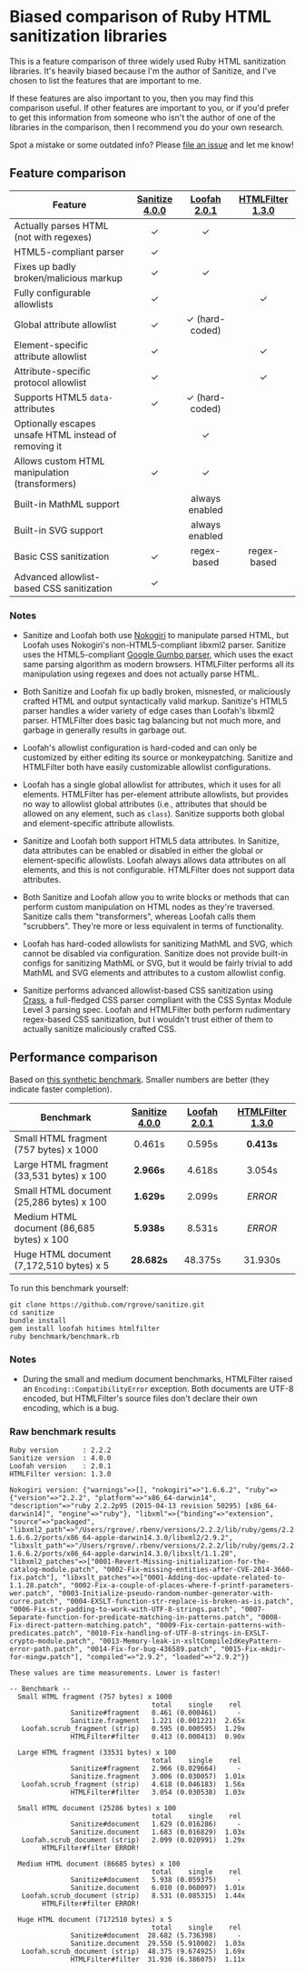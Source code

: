 # Biased comparison of Ruby HTML sanitization libraries

This is a feature comparison of three widely used Ruby HTML sanitization
libraries. It's heavily biased because I'm the author of Sanitize, and I've
chosen to list the features that are important to me.

If these features are also important to you, then you may find this comparison
useful. If other features are important to you, or if you'd prefer to get this
information from someone who isn't the author of one of the libraries in the
comparison, then I recommend you do your own research.

Spot a mistake or some outdated info? Please [file an issue][issues] and let me
know!

[issues]:https://github.com/rgrove/sanitize/issues

## Feature comparison

Feature                                               | [Sanitize 4.0.0][sanitize] | [Loofah 2.0.1][loofah] | [HTMLFilter 1.3.0][htmlfilter] |
----------------------------------------------------- |:--------------------------:|:----------------------:|:------------------------------:|
Actually parses HTML (not with regexes)               | ✓                          | ✓                      |                                |
HTML5-compliant parser                                | ✓                          |                        |                                |
Fixes up badly broken/malicious markup                | ✓                          | ✓                      |                                |
Fully configurable allowlists                         | ✓                          |                        | ✓                              |
Global attribute allowlist                            | ✓                          | ✓ (hard-coded)         |                                |
Element-specific attribute allowlist                  | ✓                          |                        | ✓                              |
Attribute-specific protocol allowlist                 | ✓                          |                        | ✓                              |
Supports HTML5 `data-` attributes                     | ✓                          | ✓ (hard-coded)         |                                |
Optionally escapes unsafe HTML instead of removing it |                            | ✓                      |                                |
Allows custom HTML manipulation (transformers)        | ✓                          | ✓                      |                                |
Built-in MathML support                               |                            | always enabled         |                                |
Built-in SVG support                                  |                            | always enabled         |                                |
Basic CSS sanitization                                | ✓                          | regex-based            | regex-based                    |
Advanced allowlist-based CSS sanitization             | ✓                          |                        |                                |

### Notes

* Sanitize and Loofah both use [Nokogiri][nokogiri] to manipulate parsed HTML,
  but Loofah uses Nokogiri's non-HTML5-compliant libxml2 parser. Sanitize uses
  the HTML5-compliant [Google Gumbo parser][gumbo], which uses the exact same
  parsing algorithm as modern browsers. HTMLFilter performs all its manipulation
  using regexes and does not actually parse HTML.

* Both Sanitize and Loofah fix up badly broken, misnested, or maliciously
  crafted HTML and output syntactically valid markup. Sanitize's HTML5 parser
  handles a wider variety of edge cases than Loofah's libxml2 parser. HTMLFilter
  does basic tag balancing but not much more, and garbage in generally results
  in garbage out.

* Loofah's allowlist configuration is hard-coded and can only be customized by
  either editing its source or monkeypatching. Sanitize and HTMLFilter both have
  easily customizable allowlist configurations.

* Loofah has a single global allowlist for attributes, which it uses for all
  elements. HTMLFilter has per-element attribute allowlists, but provides no way
  to allowlist global attributes (i.e., attributes that should be allowed on any
  element, such as `class`). Sanitize supports both global and element-specific
  attribute allowlists.

* Sanitize and Loofah both support HTML5 data attributes. In Sanitize, data
  attributes can be enabled or disabled in either the global or element-specific
  allowlists. Loofah always allows data attributes on all elements, and this is
  not configurable. HTMLFilter does not support data attributes.

* Both Sanitize and Loofah allow you to write blocks or methods that can perform
  custom manipulation on HTML nodes as they're traversed. Sanitize calls them
  "transformers", whereas Loofah calls them "scrubbers". They're more or less
  equivalent in terms of functionality.

* Loofah has hard-coded allowlists for sanitizing MathML and SVG, which cannot
  be disabled via configuration. Sanitize does not provide built-in configs for
  sanitizing MathML or SVG, but it would be fairly trivial to add MathML and
  SVG elements and attributes to a custom allowlist config.

* Sanitize performs advanced allowlist-based CSS sanitization using
  [Crass][crass], a full-fledged CSS parser compliant with the CSS Syntax Module
  Level 3 parsing spec. Loofah and HTMLFilter both perform rudimentary
  regex-based CSS sanitization, but I wouldn't trust either of them to actually
  sanitize maliciously crafted CSS.

[crass]:https://github.com/rgrove/crass
[gumbo]:https://github.com/google/gumbo-parser
[nokogiri]:http://nokogiri.org/

## Performance comparison

Based on [this synthetic benchmark][benchmark]. Smaller numbers are better (they
indicate faster completion).

[benchmark]:https://github.com/rgrove/sanitize/tree/master/benchmark

Benchmark                                  | [Sanitize 4.0.0][sanitize]             | [Loofah 2.0.1][loofah]               | [HTMLFilter 1.3.0][htmlfilter]
------------------------------------------ |:--------------------------------------:|:------------------------------------:|:------------------------------:
Small HTML fragment (757 bytes) x 1000     | 0.461s                                 | 0.595s                               | **0.413s**
Large HTML fragment (33,531 bytes) x 100   | **2.966s**                             | 4.618s                               | 3.054s
Small HTML document (25,286 bytes) x 100   | **1.629s**                             | 2.099s                               | _ERROR_
Medium HTML document (86,685 bytes) x 100  | **5.938s**                             | 8.531s                               | _ERROR_
Huge HTML document (7,172,510 bytes) x 5   | **28.682s**                            | 48.375s                              | 31.930s

To run this benchmark yourself:

```
git clone https://github.com/rgrove/sanitize.git
cd sanitize
bundle install
gem install loofah hitimes htmlfilter
ruby benchmark/benchmark.rb
```

### Notes

* During the small and medium document benchmarks, HTMLFilter raised an
  `Encoding::CompatibilityError` exception. Both documents are UTF-8 encoded,
  but HTMLFilter's source files don't declare their own encoding, which is a
  bug.

### Raw benchmark results

```
Ruby version      : 2.2.2
Sanitize version  : 4.0.0
Loofah version    : 2.0.1
HTMLFilter version: 1.3.0

Nokogiri version: {"warnings"=>[], "nokogiri"=>"1.6.6.2", "ruby"=>{"version"=>"2.2.2", "platform"=>"x86_64-darwin14", "description"=>"ruby 2.2.2p95 (2015-04-13 revision 50295) [x86_64-darwin14]", "engine"=>"ruby"}, "libxml"=>{"binding"=>"extension", "source"=>"packaged", "libxml2_path"=>"/Users/rgrove/.rbenv/versions/2.2.2/lib/ruby/gems/2.2.0/gems/nokogiri-1.6.6.2/ports/x86_64-apple-darwin14.3.0/libxml2/2.9.2", "libxslt_path"=>"/Users/rgrove/.rbenv/versions/2.2.2/lib/ruby/gems/2.2.0/gems/nokogiri-1.6.6.2/ports/x86_64-apple-darwin14.3.0/libxslt/1.1.28", "libxml2_patches"=>["0001-Revert-Missing-initialization-for-the-catalog-module.patch", "0002-Fix-missing-entities-after-CVE-2014-3660-fix.patch"], "libxslt_patches"=>["0001-Adding-doc-update-related-to-1.1.28.patch", "0002-Fix-a-couple-of-places-where-f-printf-parameters-wer.patch", "0003-Initialize-pseudo-random-number-generator-with-curre.patch", "0004-EXSLT-function-str-replace-is-broken-as-is.patch", "0006-Fix-str-padding-to-work-with-UTF-8-strings.patch", "0007-Separate-function-for-predicate-matching-in-patterns.patch", "0008-Fix-direct-pattern-matching.patch", "0009-Fix-certain-patterns-with-predicates.patch", "0010-Fix-handling-of-UTF-8-strings-in-EXSLT-crypto-module.patch", "0013-Memory-leak-in-xsltCompileIdKeyPattern-error-path.patch", "0014-Fix-for-bug-436589.patch", "0015-Fix-mkdir-for-mingw.patch"], "compiled"=>"2.9.2", "loaded"=>"2.9.2"}}

These values are time measurements. Lower is faster!

-- Benchmark --
  Small HTML fragment (757 bytes) x 1000
                                   total    single    rel
               Sanitize#fragment   0.461 (0.000461)     -
               Sanitize.fragment   1.221 (0.001221)  2.65x
   Loofah.scrub_fragment (strip)   0.595 (0.000595)  1.29x
               HTMLFilter#filter   0.413 (0.000413)  0.90x

  Large HTML fragment (33531 bytes) x 100
                                   total    single    rel
               Sanitize#fragment   2.966 (0.029664)     -
               Sanitize.fragment   3.006 (0.030057)  1.01x
   Loofah.scrub_fragment (strip)   4.618 (0.046183)  1.56x
               HTMLFilter#filter   3.054 (0.030538)  1.03x

  Small HTML document (25286 bytes) x 100
                                   total    single    rel
               Sanitize#document   1.629 (0.016286)     -
               Sanitize.document   1.683 (0.016829)  1.03x
   Loofah.scrub_document (strip)   2.099 (0.020991)  1.29x
        HTMLFilter#filter ERROR!

  Medium HTML document (86685 bytes) x 100
                                   total    single    rel
               Sanitize#document   5.938 (0.059375)     -
               Sanitize.document   6.010 (0.060097)  1.01x
   Loofah.scrub_document (strip)   8.531 (0.085315)  1.44x
        HTMLFilter#filter ERROR!

  Huge HTML document (7172510 bytes) x 5
                                   total    single    rel
               Sanitize#document  28.682 (5.736398)     -
               Sanitize.document  29.550 (5.910002)  1.03x
   Loofah.scrub_document (strip)  48.375 (9.674925)  1.69x
               HTMLFilter#filter  31.930 (6.386075)  1.11x
```

[htmlfilter]:https://github.com/rubyworks/htmlfilter
[loofah]:https://github.com/flavorjones/loofah
[sanitize]:https://github.com/rgrove/sanitize

